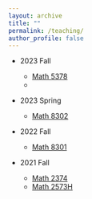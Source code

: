 ```yaml
---
layout: archive
title: ""
permalink: /teaching/
author_profile: false
---
```

- 2023 Fall
  - [Math 5378](https://erkaobao.github.io/math/teaching/2023_fall_5378)
  - 
- 2023 Spring
  - [Math 8302](https://erkaobao.github.io/math/teaching/2023_spring_8302)

- 2022 Fall
  - [Math 8301](https://erkaobao.github.io/math/teaching/2022_fall_8301)

- 2021 Fall
  - [Math 2374](https://erkaobao.github.io/math/teaching/2021_fall_2374)
  - [Math 2573H](https://erkaobao.github.io/math/teaching/2021_fall_2573h)
